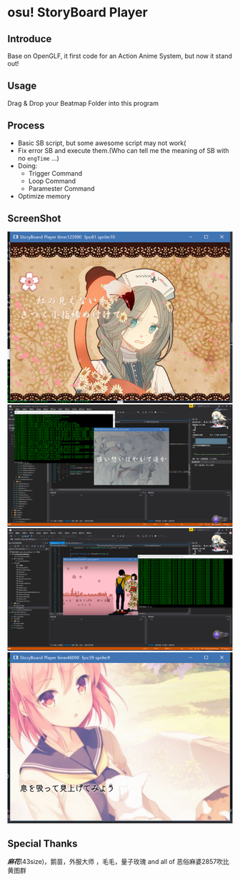 # osu! StoryBoard Player

## Introduce
Base on OpenGLF, it first code for an Action Anime System, but now it stand out!

## Usage
Drag & Drop your Beatmap Folder into this program

## Process
- Basic SB script, but some awesome script may not work(
- Fix error SB and execute them.(Who can tell me the meaning of SB with no `engTime` ...)
- Doing:
  - Trigger Command
  - Loop Command
  - Paramester Command
- Optimize memory

## ScreenShot
![](readme_img/1.png)
![](readme_img/2.png)
![](readme_img/3.png)
![](readme_img/4.png)

## Special Thanks
***麻花***(43size)，鹅苗，外服大师 ，毛毛，量子玫瑰 and all of 恶俗麻婆2857吹比黄图群
